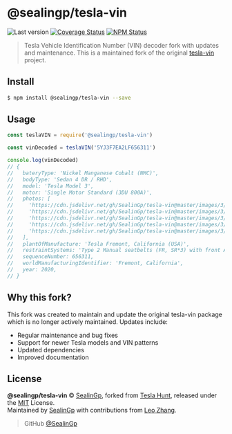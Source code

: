 # @sealingp/tesla-vin

![Last version](https://img.shields.io/github/tag/SealinGp/tesla-vin.svg?style=flat-square)
[![Coverage Status](https://img.shields.io/coveralls/SealinGp/tesla-vin.svg?style=flat-square)](https://coveralls.io/github/SealinGp/tesla-vin)
[![NPM Status](https://img.shields.io/npm/dm/@sealingp/tesla-vin.svg?style=flat-square)](https://www.npmjs.org/package/@sealingp/tesla-vin)

> Tesla Vehicle Identification Number (VIN) decoder fork with updates and maintenance. This is a maintained fork of the original [tesla-vin](https://github.com/teslahunt/tesla-vin) project.

## Install

```bash
$ npm install @sealingp/tesla-vin --save
```

## Usage

```js
const teslaVIN = require('@sealingp/tesla-vin')

const vinDecoded = teslaVIN('5YJ3F7EA2LF656311')

console.log(vinDecoded)
// {
//   bateryType: 'Nickel Manganese Cobalt (NMC)',
//   bodyType: 'Sedan 4 DR / RHD',
//   model: 'Tesla Model 3',
//   motor: 'Single Motor Standard (3DU 800A)',
//   photos: [
//     'https://cdn.jsdelivr.net/gh/SealinGp/tesla-vin@master/images/3/1.jpeg',
//     'https://cdn.jsdelivr.net/gh/SealinGp/tesla-vin@master/images/3/2.jpeg',
//     'https://cdn.jsdelivr.net/gh/SealinGp/tesla-vin@master/images/3/3.jpeg',
//     'https://cdn.jsdelivr.net/gh/SealinGp/tesla-vin@master/images/3/4.jpeg',
//     'https://cdn.jsdelivr.net/gh/SealinGp/tesla-vin@master/images/3/5.jpeg',
//   ],
//   plantOfManufacture: 'Tesla Fremont, California (USA)',
//   restraintSystems: 'Type 2 Manual seatbelts (FR, SR*3) with front Airbags, side Inflatable restraints',
//   sequenceNumber: 656311,
//   worldManufacturingIdentifier: 'Fremont, California',
//   year: 2020,
// }
```

## Why this fork?

This fork was created to maintain and update the original tesla-vin package which is no longer actively maintained. Updates include:
- Regular maintenance and bug fixes
- Support for newer Tesla models and VIN patterns
- Updated dependencies
- Improved documentation

## License

**@sealingp/tesla-vin** © [SealinGp](https://github.com/SealinGp), forked from [Tesla Hunt](https://teslahunt.io), released under the [MIT](https://github.com/SealinGp/tesla-vin/blob/master/LICENSE.md) License.<br>
Maintained by [SealinGp](https://github.com/SealinGp) with contributions from [Leo Zhang](https://github.com/SealinGp).

> GitHub [@SealinGp](https://github.com/SealinGp)
